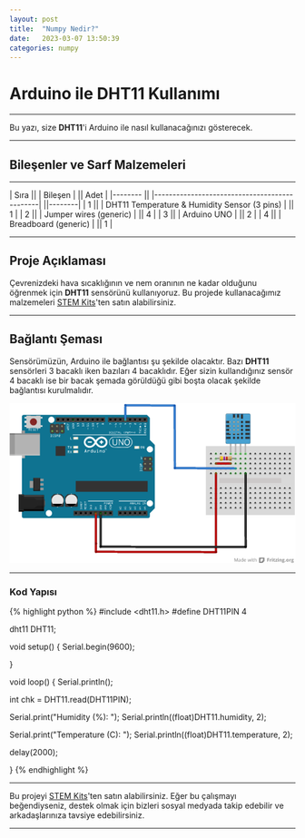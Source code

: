 ```yaml
---
layout: post
title:  "Numpy Nedir?"
date:   2023-03-07 13:50:39
categories: numpy
---
```


# Arduino ile DHT11 Kullanımı
---
Bu yazı, size **DHT11**'i Arduino ile nasıl kullanacağınızı gösterecek.

---

## Bileşenler ve Sarf Malzemeleri
---

|	Sıra		|| |	Bileşen			                                  | ||  Adet  |
|--------	|| |----------------------------------------------| ||--------|	
|   1     || | DHT11 Temperature & Humidity Sensor (3 pins)  | ||    1   |
|	  2   	|| | Jumper wires (generic)	                      | ||	   4   |
|	  3   	|| | Arduino UNO	                                  | || 	 2   |
|	  4   	|| | Breadboard (generic)	                        | ||	   1   |

---

## Proje Açıklaması

Çevrenizdeki hava sıcaklığının ve nem oranının ne kadar olduğunu öğrenmek için **DHT11** sensörünü kullanıyoruz. Bu projede kullanacağımız malzemeleri [STEM Kits](https://www.stemkits.net/)'ten satın alabilirsiniz.

---
## Bağlantı Şeması

Sensörümüzün, Arduino ile bağlantısı şu şekilde olacaktır. Bazı **DHT11** sensörleri 3 bacaklı iken bazıları 4 bacaklıdır. Eğer sizin kullandığınız sensör 4 bacaklı ise bir bacak şemada görüldüğü gibi boşta olacak şekilde bağlantısı kurulmalıdır.

![DHT11 Bağlantısı](https://raw.githubusercontent.com/imonur/blog/main/projects/images/dht11_projects_1/dht11_projects_schema.png)

---
### Kod Yapısı

{% highlight python %}
#include <dht11.h>
#define DHT11PIN 4

dht11 DHT11;

void   setup()
{
  Serial.begin(9600);
 
}

void loop()
{
  Serial.println();

   int chk = DHT11.read(DHT11PIN);

  Serial.print("Humidity (%): ");
   Serial.println((float)DHT11.humidity, 2);

  Serial.print("Temperature   (C): ");
  Serial.println((float)DHT11.temperature, 2);

  delay(2000);

}
{% endhighlight %}

---

Bu projeyi [STEM Kits](https://www.stemkits.net/arduino-bluetooth-2wd-arac-kiti-kod-19/)'ten satın alabilirsiniz. Eğer bu çalışmayı beğendiyseniz, destek olmak için bizleri sosyal medyada takip edebilir ve arkadaşlarınıza tavsiye edebilirsiniz.

---

[jekyll]:      http://jekyllrb.com
[jekyll-gh]:   https://github.com/jekyll/jekyll
[jekyll-help]: https://github.com/jekyll/jekyll-help
